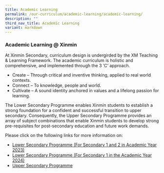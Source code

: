 ```yaml
---
title: Academic Learning
permalink: /our-curriculum/academic-learning/academic-learning/
description: ""
third_nav_title: Academic Learning
variant: markdown
---
```

### Academic Learning @ Xinmin
At Xinmin Secondary, curriculum design is undergirded by the XM Teaching &amp; Learning Framework. The academic curriculum is holistic and comprehensive, and implemented through the 3 ‘C’ approach.

* Create – Through critical and inventive thinking, applied to real world contexts.<br>
* Connect – To knowledge, people and world.<br>
* Cultivate – A sound identity anchored in values and a lifelong passion for learning.


				 
The Lower Secondary Programme enables Xinmin students to establish a strong foundation for a confident and successful transition to upper secondary. Consequently, the Upper Secondary Programme provides an array of subject combinations that enable Xinmin students to develop strong pre-requisites for post-secondary education and future work demands.



Please click on the following links for more information on:
* [Lower Secondary Programme (For Secondary 1 and 2 in Academic Year 2023)](/our-curriculum/academic-learning/lower-sec-programme-2023/)
* [Lower Secondary Programme (For Secondary 1 in the Academic  Year 2024)](/our-curriculum/academic-learning/lower-sec-programme-2024/)
* [Upper Secondary Programme](/our-curriculum/academic-learning/upper-sec-programme/)